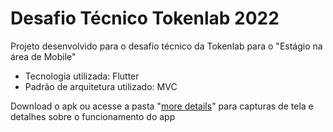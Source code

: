 # Desafio Técnico Tokenlab 2022

Projeto desenvolvido para o desafio técnico da Tokenlab para o "Estágio na área de Mobile"

- Tecnologia utilizada: Flutter
- Padrão de arquitetura utilizado: MVC

Download o apk ou acesse a pasta "[more details](https://github.com/fergorgs/moviesApp/tree/master/more_details)" para capturas de tela e detalhes sobre o funcionamento do app